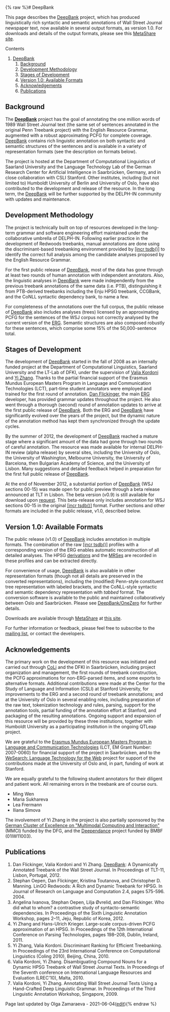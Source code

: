 {% raw %}# DeepBank

This page describes the [DeepBank](../DeepBank) project, which has produced
linguistically rich syntactic and semantic annotations of Wall Street
Journal newspaper text, now available in several output formats, as
version 1.0. For downloads and details of the output formats, please see
this [MetaShare
site](http://metashare.dfki.de/repository/browse/deepbank/d550713c0bd211e38e2e003048d082a41c57b04b11e146f1887ceb7158e2038c/).

Contents

1. [DeepBank](../DeepBank#DeepBank)
   1. [Background](../DeepBank#Background)
   2. [Development Methodology](../DeepBank#Development_Methodology)
   3. [Stages of Development](../DeepBank#Stages_of_Development)
   4. [Version 1.0: Available
Formats](../DeepBank#Version_1.0:_Available_Formats)
   5. [Acknowledgements](../DeepBank#Acknowledgements)
   6. [Publications](../DeepBank#Publications)

<a name="Background"/>


## Background

The **[DeepBank](../DeepBank)** project has the goal of annotating the one
million words of 1989 Wall Street Journal text (the same set of
sentences annotated in the original Penn Treebank project) with the
English Resource Grammar, augmented with a robust approximating PCFG for
complete coverage. [DeepBank](../DeepBank) contains rich linguistic
annotation on both syntactic and semantic structures of the sentences
and is available in a variety of representation formats (see the
description on formats below).

The project is hosted at the Department of Computational Linguistics of
Saarland University and the Language Technology Lab of the German
Research Center for Artificial Intelligence in Saarbrücken, Germany, and
in close collaboration with CSLI Stanford. Other institutes, including
(but not limited to) Humboldt University of Berlin and University of
Oslo, have also contributed to the development and release of the
resource. In the long term, the [DeepBank](../DeepBank) will be further
supported by the DELPH-IN community with updates and maintenance.

<a name="Development_Methodology"/>


## Development Methodology

The project is technically built on top of resources developed in the
long-term grammar and software engineering effort maintained under the
collaborative umbrella of DELPH-IN. Following earlier practice in the
development of Redwoods treebanks, manual annotations are done using the
discriminant-based treebanking environment provided by [\[incr
tsdb()\]](http://www.delph-in.net/itsdb) to identify the correct full
analysis among the candidate analyses proposed by the English Resource
Grammar.

For the first public release of [DeepBank](../DeepBank), most of the data
has gone through at least two rounds of human annotation with
independent annotators. Also, the linguistic analyses in
[DeepBank](../DeepBank) were made independently from the previous treebank
annotations of the same data (i.e. PTB), distinguishing it from
PTB-derived treebanks including the Enju HPSG treebank, CCGBank, and the
CoNLL syntactic dependency bank, to name a few.

For completeness of the annotations over the full corpus, the public
release of [DeepBank](../DeepBank) also includes analyses (trees) licensed
by an approximating PCFG for the sentences of the WSJ corpus not
correctly analysed by the current version of the
[ERG](http://www.delph-in.net/erg). Semantic structures are also
composed robustly for these sentences, which comprise some 15% of the
50,000-sentence total.

<a name="Stages_of_Development"/>


## Stages of Development

The development of [DeepBank](../DeepBank) started in the fall of 2008 as
an internally funded project at the Department of Computational
Linguistics, Saarland University and the LT-Lab of DFKI, under the
supervision of [Valia Kordoni](https://blog.inductorsoftware.com/docsproto/tools/ValiaKordoni) and [Yi Zhang](https://blog.inductorsoftware.com/docsproto/tools/YiZhang).
Thanks to the partial financial support of the Erasmus Mundus European
Masters Program in Language and Communication Technologies (LCT),
part-time student annotators were employed and trained for the first
round of annotation. [Dan Flickinger](https://blog.inductorsoftware.com/docsproto/tools/DanFlickinger), the main
[ERG](http://www.delph-in.net/erg) developer, has provided grammar
updates throughout the project. He also went through a thorough (second)
round of annotation updates to arrive at the first public release of
[DeepBank](../DeepBank). Both the ERG and [DeepBank](../DeepBank) have
significantly evolved over the years of the project, but the dynamic
nature of the annotation method has kept them synchronized through the
update cycles.

By the summer of 2012, the development of [DeepBank](../DeepBank) reached a
mature stage where a significant amount of the data had gone through two
rounds of careful annotation. The resource was made available for
internal DELPH-IN review (alpha release) by several sites, including the
University of Oslo, the University of Washington, Melbourne University,
the University of Barcelona, then Bulgarian Academy of Science, and the
University of Lisbon. Many suggestions and detailed feedback helped in
preparation for the first full public release of [DeepBank](../DeepBank).

At the end of November 2012, a substantial portion of
[DeepBank](../DeepBank) (WSJ sections 00-15) was made open for public
preview through a beta release announced at TLT in Lisbon. The beta
version (v0.9) is still available for download upon
[request](http://www.coli.uni-saarland.de/projects/deepbank/request.cgi).
This beta-release only includes annotation for WSJ sections 00-15 in the
original [\[incr tsdb()\]](http://www.delph-in.net/itsdb) format.
Further sections and other formats are included in the public release,
v1.0, described below.

<a name="Version_1.0:_Available_Formats"/>


## Version 1.0: Available Formats

The public release (v1.0) of [DeepBank](../DeepBank) includes annotation in
multiple formats. The combination of the raw [\[incr
tsdb()\]](http://www.delph-in.net/itsdb) profiles with a corresponding
version of the ERG enables automatic reconstruction of all detailed
analyses. The HPSG [derivations](https://blog.inductorsoftware.com/docsproto/tools/ItsdbDerivations) and the
[MRSes](MrsRfc) are recorded in these profiles and can be extracted
directly.

For convenience of usage, [DeepBank](../DeepBank) is also available in
other representation formats (though not all details are preserved in
the converted representations), including the (modified) Penn-style
constituent tree representation with labeled brackets, and the
CoNLL-style syntactic and semantic dependency representation with
*tabbed* format. The conversion software is available to the public and
maintained collaboratively between Oslo and Saarbrücken. Please see
[DeepBank/OneZero](../DeepBank_OneZero) for further details.

Downloads are available through [MetaShare](/MetaShare) at [this
site](http://metashare.dfki.de/repository/browse/deepbank/d550713c0bd211e38e2e003048d082a41c57b04b11e146f1887ceb7158e2038c/).

For further information or feedback, please feel free to subscribe to
the [mailing list](http://lists.delph-in.net/mailman/listinfo/deepbank),
or contact the developers.

<a name="Acknowledgements"/>


## Acknowledgements

The primary work on the development of this resource was initiated and
carried out through [CoLi](/CoLi) and the DFKI in Saarbrücken, including
project organization and management, the first rounds of treebank
construction, the PCFG approximations for non-ERG-parsed items, and some
exports to alternative formats. Additional contributions were made at
the Center for the Study of Language and Information (CSLI) at Stanford
University, for improvements to the ERG and a second round of treebank
annotations; and at the University of Oslo in several enabling roles,
including preparation of the raw text, tokenization technology and
rules, parsing, support for the annotation tools, partial funding of the
annotation effort at Stanford, and packaging of the resulting
annotations. Ongoing support and expansion of this resource will be
provided by these three institutions, together with Humboldt University
as a participating institution in the ongoing QTLeap project.

We are grateful to the [Erasmus Mundus European Masters Program in
Language and Communication Technologies](http://lct-master.org/) (LCT,
EM Grant Number: 2007-0060) for financial support of the project in
Saarbrücken, and to the [WeSearch: Language Technology for the
Web](http://www.mn.uio.no/ifi/english/research/projects/wesearch/)
project for support of the contributions made at the University of Oslo
and, in part, funding of work at Stanford.

We are equally grateful to the following student annotators for their
diligent and patient work. All remaining errors in the treebank are of
course ours.

- Ming Wen
- Maria Sukhareva
- Lea Frermann
- Iliana Simova

The involvement of Yi Zhang in the project is also partially sponsored
by the [German Cluster of Excellence on "Multimodal Computing and
Interaction"](http://www.mmci.uni-saarland.de/) (MMCI) funded by the
DFG, and the [Deependance](http://deependance.dfki.de/) project funded
by BMBF (01IW11003).

<a name="Publications"/>


## Publications

1. Dan Flickinger, Valia Kordoni and Yi Zhang. [DeepBank](../DeepBank): A
Dynamically Annotated Treebank of the Wall Street Journal. In
Proceedings of TLT-11, Lisbon, Portugal, 2012.
2. Stephan Oepen, Dan Flickinger, Kristina Toutanova, and
Christopher D. Manning. LinGO Redwoods: A Rich and Dynamic Treebank
for HPSG. In Journal of Research on Language and Computation 2.4,
pages 575-596. 2004.
3. Angelina Ivanova, Stephan Oepen, Lilja Øvrelid, and Dan Flickinger.
Who did what to whom? a contrastive study of syntacto-semantic
dependencies. In Proceedings of the Sixth Linguistic Annotation
Workshop, pages 2–11, Jeju, Republic of Korea, 2012.
4. Yi Zhang and Hans-Ulrich Krieger. Large-scale corpus-driven PCFG
approximation of an HPSG. In Proceedings of the 12th International
Conference on Parsing Technologies, pages 198–208, Dublin,
Ireland, 2011.
5. Yi Zhang, Valia Kordoni. Discriminant Ranking for Efficient
Treebanking. In Proceedings of the 23rd International Conference on
Computational Linguistics (Coling 2010), Beijing, China, 2010.
6. Valia Kordoni, Yi Zhang. Disambiguating Compound Nouns for a Dynamic
HPSG Treebank of Wall Street Journal Texts. In Proceedings of the
Seventh conference on International Language Resources and
Evaluation (LREC'10), Malta, 2010.
7. Valia Kordoni, Yi Zhang. Annotating Wall Street Journal Texts Using
a Hand-Crafted Deep Linguistic Grammar. In Proceedings of the Third
Linguistic Annotation Workshop, Singapore, 2009.

Page last updated by Olga Zamaraeva - 2021-06-04([edit](https://github.com/delph-in/docs/wiki/DeepBank/_edit)){% endraw %}